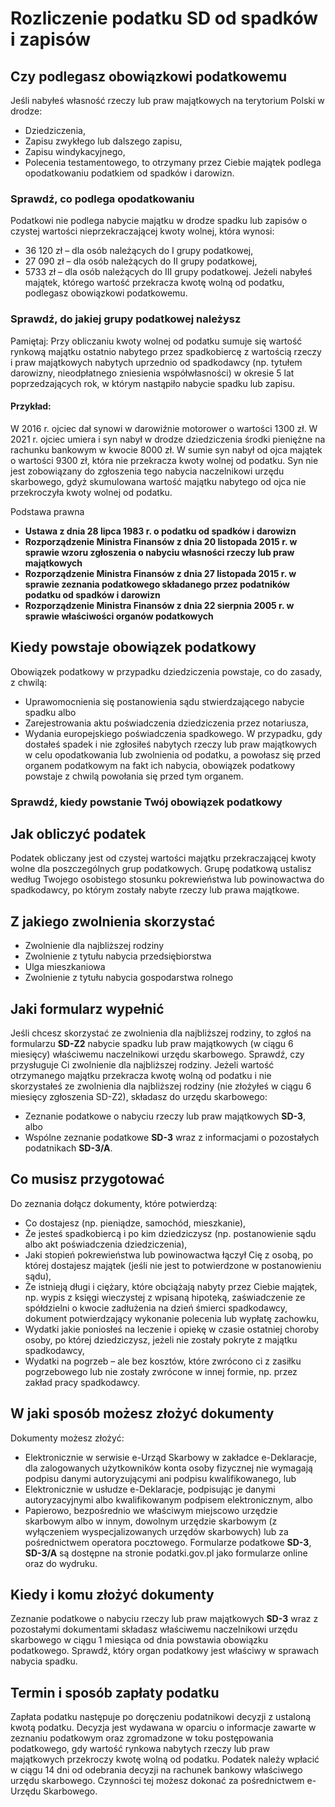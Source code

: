 # Rozliczenie podatku SD od spadków i zapisów

## Czy podlegasz obowiązkowi podatkowemu

Jeśli nabyłeś własność rzeczy lub praw majątkowych na terytorium Polski w drodze:
- Dziedziczenia,
- Zapisu zwykłego lub dalszego zapisu,
- Zapisu windykacyjnego,
- Polecenia testamentowego,
to otrzymany przez Ciebie majątek podlega opodatkowaniu podatkiem od spadków i darowizn.

### Sprawdź, co podlega opodatkowaniu

Podatkowi nie podlega nabycie majątku w drodze spadku lub zapisów o czystej wartości nieprzekraczającej kwoty wolnej, która wynosi:
- 36 120 zł – dla osób należących do I grupy podatkowej,
- 27 090 zł – dla osób należących do II grupy podatkowej,
- 5733 zł – dla osób należących do III grupy podatkowej.
Jeżeli nabyłeś majątek, którego wartość przekracza kwotę wolną od podatku, podlegasz obowiązkowi podatkowemu.

### Sprawdź, do jakiej grupy podatkowej należysz

Pamiętaj: Przy obliczaniu kwoty wolnej od podatku sumuje się wartość rynkową majątku ostatnio nabytego przez spadkobiercę z wartością rzeczy i praw majątkowych nabytych uprzednio od spadkodawcy (np. tytułem darowizny, nieodpłatnego zniesienia współwłasności) w okresie 5 lat poprzedzających rok, w którym nastąpiło nabycie spadku lub zapisu.

#### Przykład:
W 2016 r. ojciec dał synowi w darowiźnie motorower o wartości 1300 zł. W 2021 r. ojciec umiera i syn nabył w drodze dziedziczenia środki pieniężne na rachunku bankowym w kwocie 8000 zł. W sumie syn nabył od ojca majątek o wartości 9300 zł, która nie przekracza kwoty wolnej od podatku. Syn nie jest zobowiązany do zgłoszenia tego nabycia naczelnikowi urzędu skarbowego, gdyż skumulowana wartość majątku nabytego od ojca nie przekroczyła kwoty wolnej od podatku.

Podstawa prawna
- **Ustawa z dnia 28 lipca 1983 r. o podatku od spadków i darowizn**
- **Rozporządzenie Ministra Finansów z dnia 20 listopada 2015 r. w sprawie wzoru zgłoszenia o nabyciu własności rzeczy lub praw majątkowych**
- **Rozporządzenie Ministra Finansów z dnia 27 listopada 2015 r. w sprawie zeznania podatkowego składanego przez podatników podatku od spadków i darowizn**
- **Rozporządzenie Ministra Finansów z dnia 22 sierpnia 2005 r. w sprawie właściwości organów podatkowych**

## Kiedy powstaje obowiązek podatkowy

Obowiązek podatkowy w przypadku dziedziczenia powstaje, co do zasady, z chwilą:
- Uprawomocnienia się postanowienia sądu stwierdzającego nabycie spadku albo
- Zarejestrowania aktu poświadczenia dziedziczenia przez notariusza,
- Wydania europejskiego poświadczenia spadkowego.
W przypadku, gdy dostałeś spadek i nie zgłosiłeś nabytych rzeczy lub praw majątkowych w celu opodatkowania lub zwolnienia od podatku, a powołasz się przed organem podatkowym na fakt ich nabycia, obowiązek podatkowy powstaje z chwilą powołania się przed tym organem.

### Sprawdź, kiedy powstanie Twój obowiązek podatkowy

## Jak obliczyć podatek

Podatek obliczany jest od czystej wartości majątku przekraczającej kwoty wolne dla poszczególnych grup podatkowych.
Grupę podatkową ustalisz według Twojego osobistego stosunku pokrewieństwa lub powinowactwa do spadkodawcy, po którym zostały nabyte rzeczy lub prawa majątkowe.

## Z jakiego zwolnienia skorzystać

- Zwolnienie dla najbliższej rodziny
- Zwolnienie z tytułu nabycia przedsiębiorstwa
- Ulga mieszkaniowa
- Zwolnienie z tytułu nabycia gospodarstwa rolnego

## Jaki formularz wypełnić

Jeśli chcesz skorzystać ze zwolnienia dla najbliższej rodziny, to zgłoś na formularzu **SD-Z2** nabycie spadku lub praw majątkowych (w ciągu 6 miesięcy) właściwemu naczelnikowi urzędu skarbowego.
Sprawdź, czy przysługuje Ci zwolnienie dla najbliższej rodziny.
Jeżeli wartość otrzymanego majątku przekracza kwotę wolną od podatku i nie skorzystałeś ze zwolnienia dla najbliższej rodziny (nie złożyłeś w ciągu 6 miesięcy zgłoszenia SD-Z2), składasz do urzędu skarbowego:
- Zeznanie podatkowe o nabyciu rzeczy lub praw majątkowych **SD-3**, albo
- Wspólne zeznanie podatkowe **SD-3** wraz z informacjami o pozostałych podatnikach **SD-3/A**.

## Co musisz przygotować

Do zeznania dołącz dokumenty, które potwierdzą:
- Co dostajesz (np. pieniądze, samochód, mieszkanie),
- Że jesteś spadkobiercą i po kim dziedziczysz (np. postanowienie sądu albo akt poświadczenia dziedziczenia),
- Jaki stopień pokrewieństwa lub powinowactwa łączył Cię z osobą, po której dostajesz majątek (jeśli nie jest to potwierdzone w postanowieniu sądu),
- Że istnieją długi i ciężary, które obciążają nabyty przez Ciebie majątek, np. wypis z księgi wieczystej z wpisaną hipoteką, zaświadczenie ze spółdzielni o kwocie zadłużenia na dzień śmierci spadkodawcy, dokument potwierdzający wykonanie polecenia lub wypłatę zachowku,
- Wydatki jakie poniosłeś na leczenie i opiekę w czasie ostatniej choroby osoby, po której dziedziczysz, jeżeli nie zostały pokryte z majątku spadkodawcy,
- Wydatki na pogrzeb – ale bez kosztów, które zwrócono ci z zasiłku pogrzebowego lub nie zostały zwrócone w innej formie, np. przez zakład pracy spadkodawcy.

## W jaki sposób możesz złożyć dokumenty

Dokumenty możesz złożyć:
- Elektronicznie w serwisie e-Urząd Skarbowy w zakładce e-Deklaracje, dla zalogowanych użytkowników konta osoby fizycznej nie wymagają podpisu danymi autoryzującymi ani podpisu kwalifikowanego, lub
- Elektronicznie w usłudze e-Deklaracje, podpisując je danymi autoryzacyjnymi albo kwalifikowanym podpisem elektronicznym, albo
- Papierowo, bezpośrednio we właściwym miejscowo urzędzie skarbowym albo w innym, dowolnym urzędzie skarbowym (z wyłączeniem wyspecjalizowanych urzędów skarbowych) lub za pośrednictwem operatora pocztowego.
Formularze podatkowe **SD-3**, **SD-3/A** są dostępne na stronie podatki.gov.pl jako formularze online oraz do wydruku.

## Kiedy i komu złożyć dokumenty

Zeznanie podatkowe o nabyciu rzeczy lub praw majątkowych **SD-3** wraz z pozostałymi dokumentami składasz właściwemu naczelnikowi urzędu skarbowego w ciągu 1 miesiąca od dnia powstawia obowiązku podatkowego.
Sprawdź, który organ podatkowy jest właściwy w sprawach nabycia spadku.

## Termin i sposób zapłaty podatku

Zapłata podatku następuje po doręczeniu podatnikowi decyzji z ustaloną kwotą podatku. Decyzja jest wydawana w oparciu o informacje zawarte w zeznaniu podatkowym oraz zgromadzone w toku postępowania podatkowego, gdy wartość rynkowa nabytych rzeczy lub praw majątkowych przekroczy kwotę wolną od podatku.
Podatek należy wpłacić w ciągu 14 dni od odebrania decyzji na rachunek bankowy właściwego urzędu skarbowego. Czynności tej możesz dokonać za pośrednictwem e-Urzędu Skarbowego.
